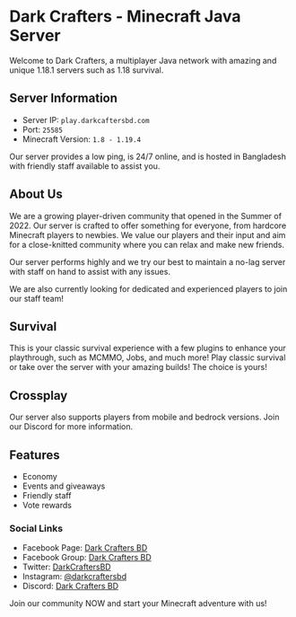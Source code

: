 # Dark Crafters - Minecraft Java Server

Welcome to Dark Crafters, a multiplayer Java network with amazing and unique 1.18.1 servers such as 1.18 survival.



## Server Information
- Server IP: `play.darkcaftersbd.com`
- Port: `25585`
- Minecraft Version: `1.8 - 1.19.4`

Our server provides a low ping, is 24/7 online, and is hosted in Bangladesh with friendly staff available to assist you.

## About Us
We are a growing player-driven community that opened in the Summer of 2022. Our server is crafted to offer something for everyone, from hardcore Minecraft players to newbies. We value our players and their input and aim for a close-knitted community where you can relax and make new friends.

Our server performs highly and we try our best to maintain a no-lag server with staff on hand to assist with any issues.

We are also currently looking for dedicated and experienced players to join our staff team!

## Survival
This is your classic survival experience with a few plugins to enhance your playthrough, such as MCMMO, Jobs, and much more! Play classic survival or take over the server with your amazing builds! The choice is yours!

## Crossplay
Our server also supports players from mobile and bedrock versions. Join our Discord for more information.

## Features
- Economy
- Events and giveaways
- Friendly staff
- Vote rewards

### Social Links

- Facebook Page: [Dark Crafters BD](https://www.facebook.com/darkcraftersbd)
- Facebook Group: [Dark Crafters BD](https://www.facebook.com/groups/darkcraftersbd)
- Twitter: [DarkCraftersBD](https://twitter.com/DarkCraftersBD)
- Instagram: [@darkcraftersbd](https://www.instagram.com/darkcraftersbd)
- Discord: [Dark Crafters BD](https://discord.gg/dark-crafters-bangladesh-minecraft-community-797125529031016448)

Join our community NOW and start your Minecraft adventure with us!
